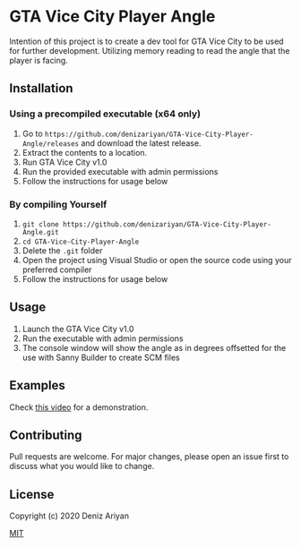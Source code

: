 # GTA Vice City Player Angle

Intention of this project is to create a dev tool for GTA Vice City to be used for further development. Utilizing memory reading to read the angle that the player is facing.

## Installation

### Using a precompiled executable (x64 only)

1. Go to `https://github.com/denizariyan/GTA-Vice-City-Player-Angle/releases` and download the latest release.
1. Extract the contents to a location.
1. Run GTA Vice City v1.0
1. Run the provided executable with admin permissions
1. Follow the instructions for usage below

### By compiling Yourself

1. `git clone https://github.com/denizariyan/GTA-Vice-City-Player-Angle.git`
1. `cd GTA-Vice-City-Player-Angle`
1. Delete the `.git` folder
1. Open the project using Visual Studio or open the source code using your preferred compiler
1. Follow the instructions for usage below


## Usage

1. Launch the GTA Vice City v1.0 
1. Run the executable with admin permissions
1. The console window will show the angle as in degrees offsetted for the use with Sanny Builder to create SCM files

## Examples
Check [this video](https://youtu.be/mHjWtWExymI) for a demonstration.


## Contributing
Pull requests are welcome. For major changes, please open an issue first to discuss what you would like to change.

## License
Copyright (c) 2020 Deniz Ariyan

[MIT](https://choosealicense.com/licenses/mit/)
